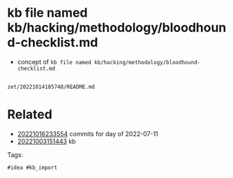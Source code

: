 # kb file named kb/hacking/methodology/bloodhound-checklist.md

- concept of `kb file named kb/hacking/methodology/bloodhound-checklist.md`

```
```

` zet/20221014185748/README.md `

# Related

- [20221016233554](/zet/20221016233554/README.md) commits for day of 2022-07-11
- [20221003151443](/zet/20221003151443/README.md) kb

Tags:

    #idea #kb_import
